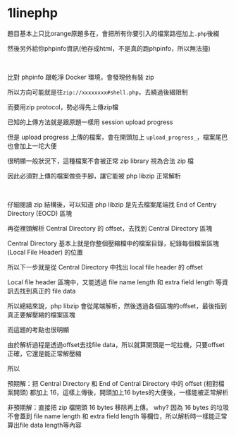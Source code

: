 # 1linephp

題目基本上只比orange原題多在，會把所有你要引入的檔案路徑加上`.php`後綴

然後另外給你phpinfo資訊(他存成html，不是真的跑phpinfo，所以無法撞)

<br>

比對 phpinfo 跟乾淨 Docker 環境，會發現他有裝 zip

所以方向可能就是往`zip://xxxxxxxx#shell.php`，去繞過後綴限制

而要用zip protocol，勢必得先上傳zip檔

已知的上傳方法就是跟原題一樣用 session upload progress

但是 upload progress 上傳的檔案，會在開頭加上 `upload_progress_`，檔案尾巴也會加上一坨大便

很明顯一般狀況下，這種檔案不會被正常 zip library 視為合法 zip 檔

因此必須對上傳的檔案做些手腳，讓它能被 php libzip 正常解析

<br>

仔細閱讀 zip 結構後，可以知道 php libzip 是先去檔案尾端找 End of Centry Directory (EOCD) 區塊

再從裡頭解析 Central Directory 的 offset，去找到 Central Directory 區塊

Central Directory 基本上就是你整個壓縮檔中的檔案目錄，紀錄每個檔案區塊 (Local File Header) 的位置

所以下一步就是從 Central Directory 中找出 local file header 的 offset

Local file header 區塊中，又能透過 file name length 和 extra field length 等資訊去找到真正的 file data

所以總結來說，php libzip 會從尾端解析，然後透過各個區塊的offset，最後指到真正要解壓縮的檔案區塊

而這題的考點也很明顯

由於解析過程是透過offset去找file data，所以就算開頭是一坨拉機，只要offset正確，它還是能正常解壓縮

所以

預期解：把 Central Directory 和 End of Central Directory 中的 offset (相對檔案開頭) 都加上 16，這樣上傳後，開頭加上16 bytes的大便後，一樣能被正常解析

非預期解：直接把 zip 檔開頭 16 bytes 移除再上傳。 why? 因為 16 bytes 的垃圾不會蓋到 file name length 和 extra field length 等欄位，所以解析時一樣能正常算出file data length等內容





